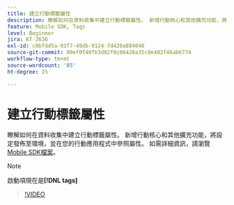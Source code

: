 ```yaml
---
title: 建立行動標籤屬性
description: 瞭解如何在資料收集中建立行動標籤屬性。 新增行動核心和其他擴充功能，將設定發佈至環境，並在您的行動應用程式中參照屬性。
feature: Mobile SDK, Tags
level: Beginner
jira: KT-2636
exl-id: c0bfdd5a-03f7-49db-9124-7d420a884048
source-git-commit: 00ef0f40fb3d82f0c06428a35c0e402f46ab6774
workflow-type: tm+mt
source-wordcount: '85'
ht-degree: 1%

---
```


# 建立行動標籤屬性

瞭解如何在資料收集中建立行動標籤屬性。 新增行動核心和其他擴充功能，將設定發佈至環境，並在您的行動應用程式中參照屬性。 如需詳細資訊，請瀏覽[Mobile SDK檔案](https://developer.adobe.com/client-sdks/documentation/)。

>[!NOTE]
>
> 啟動項現在是&#x200B;**[!DNL tags]**

>[!VIDEO](https://video.tv.adobe.com/v/26264/?learn=on)
